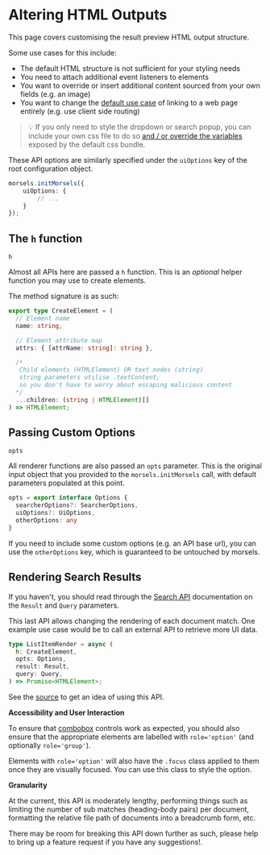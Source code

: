 # Altering HTML Outputs

<style>
    .alert-warning {
        color: #856404;
        background-color: #fff3cd;
        border-color: #ffeeba;
    }
    .alert {
        position: relative;
        padding: 0.75rem 1.25rem;
        margin-bottom: 1rem;
        border: 1px solid transparent;
        border-radius: 0.25rem;
    }
</style>

This page covers customising the result preview HTML output structure.

Some use cases for this include:
- The default HTML structure is not sufficient for your styling needs
- You need to attach additional event listeners to elements
- You want to override or insert additional content sourced from your own fields (e.g. an image)
- You want to change the [default use case](#1-rendering-a-single-result) of linking to a web page entirely (e.g. use client side routing)

> 💡 If you only need to style the dropdown or search popup, you can include your own css file to do so [and / or override the variables](https://github.com/ang-zeyu/morsels/blob/main/packages/search-ui/src/styles/search.css) exposed by the default css bundle.

These API options are similarly specified under the `uiOptions` key of the root configuration object.

```ts
morsels.initMorsels({
    uiOptions: {
        // ...
    }
});
```

## The `h` function

`h`

Almost all APIs here are passed a `h` function. This is an *optional* helper function you may use to create elements.

The method signature is as such:

```ts
export type CreateElement = (
  // Element name
  name: string,

  // Element attribute map
  attrs: { [attrName: string]: string },

  /*
   Child elements (HTMLElement) OR text nodes (string)
   string parameters utilise .textContent,
   so you don't have to worry about escaping malicious content
  */
  ...children: (string | HTMLElement)[]
) => HTMLElement;
```

## Passing Custom Options

`opts`

All renderer functions are also passed an `opts` parameter. This is the original input object that you provided to the `morsels.initMorsels` call, with default parameters populated at this point.

```ts
opts = export interface Options {
  searcherOptions?: SearcherOptions,
  uiOptions?: UiOptions,
  otherOptions: any
}
```

If you need to include some custom options (e.g. an API base url), you can use the `otherOptions` key, which is guaranteed to be untouched by morsels.

## Rendering Search Results

If you haven't, you should read through the [Search API](./search_api.md) documentation on the `Result` and `Query` parameters.

This last API allows changing the rendering of each document match. One example use case would be to call an external API to retrieve more UI data.

```ts
type ListItemRender = async (
  h: CreateElement,
  opts: Options,
  result: Result,
  query: Query,
) => Promise<HTMLElement>;
```

See the [source](https://github.com/ang-zeyu/morsels/blob/main/packages/search-ui/src/searchResultTransform/listItemRender.ts) to get an idea of using this API.

**Accessibility and User Interaction**

To ensure that [combobox](https://www.w3.org/WAI/ARIA/apg/example-index/combobox/combobox-autocomplete-list.html) controls work as expected, you should also ensure that the appropriate elements are labelled with `role='option'` (and optionally `role='group'`).

Elements with `role='option'` will also have the `.focus` class applied to them once they are visually focused. You can use this class to style the option.

**Granularity**

At the current, this API is moderately lengthy, performing things such as limiting the number of sub matches (heading-body pairs) per document, formatting the relative file path of documents into a breadcrumb form, etc.

There may be room for breaking this API down further as such, please help to bring up a feature request if you have any suggestions!.
